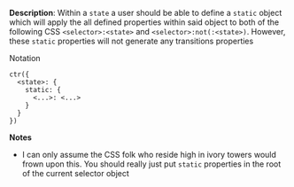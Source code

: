 __Description__: Within a `state` a user should be able to define a `static` object which will apply the all defined properties within said object to both of the following CSS `<selector>:<state>` and `<selector>:not(:<state>)`. However, these `static` properties will not generate any transitions properties


Notation
```
ctr({
  <state>: {
    static: {
      <...>: <...>
    }
  }
})
```

__Notes__

- I can only assume the CSS folk who reside high in ivory towers would frown upon this. You should really just put `static` properties in the root of the current selector object